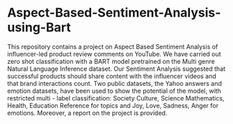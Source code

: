 # Aspect-Based-Sentiment-Analysis-using-Bart

This repository contains a project on Aspect Based Sentiment Analysis of influencer-led product review comments on YouTube. We have carried out zero shot classification with a BART model pretrained on the Multi genre Natural Language Inference dataset. Our Sentiment Analysis suggested that successful products should share content with the influencer videos and that brand interactions count. Two public datasets, the Yahoo answers and emotion datasets, have been used to show the potential of the model, with restricted multi - label classification: Society Culture, Science Mathematics, Health, Education Reference for topics and Joy, Love, Sadness, Anger for emotions. Moreover, a report on the project is provided.
